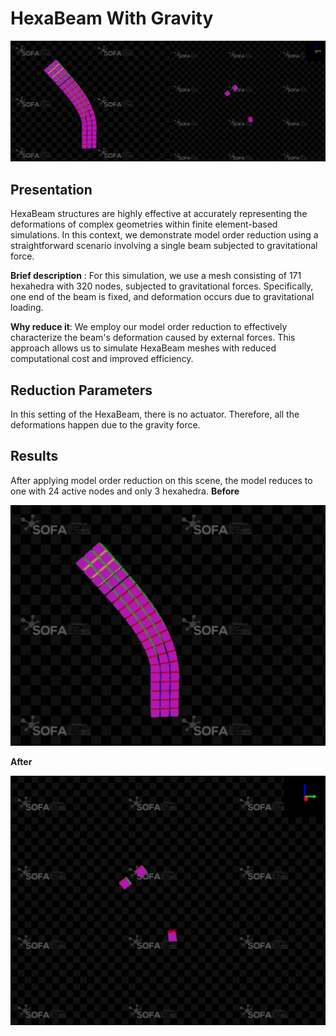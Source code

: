 ﻿# HexaBeam With Gravity
![](https://raw.githubusercontent.com/SofaDefrost/ModelOrderReduction/269971953c647ca45858ae26512ed17c3f613142/doc/sphinx/source/usage/examples/HexaBeamWithGravity/original_versus_reudced.png)
## Presentation
HexaBeam structures are highly effective at accurately representing the deformations of complex geometries within finite element-based simulations. In this context, we demonstrate model order reduction using a straightforward scenario involving a single beam subjected to gravitational force.

**Brief description** : 
For this simulation, we use a mesh consisting of 171 hexahedra with 320 nodes, subjected to gravitational forces. Specifically, one end of the beam is fixed, and deformation occurs due to gravitational loading.

**Why reduce it**:
We employ our model order reduction to effectively characterize the beam's deformation caused by external forces. This approach allows us to simulate HexaBeam meshes with reduced computational cost and improved efficiency.

## Reduction Parameters
 In this setting of the HexaBeam, there is no actuator. Therefore, all the deformations happen due to the gravity force.
 ## Results
After applying model order reduction on this scene, the model reduces to one with 24 active nodes and only 3 hexahedra.
**Before**

![](https://raw.githubusercontent.com/SofaDefrost/ModelOrderReduction/93f264e3edad6e0b4552c2ac9cf4796469c3e16e/doc/sphinx/source/usage/examples/HexaBeamWithGravity/hexaBeam_test_with_boxROI_original.png)
 
 **After**

![](https://raw.githubusercontent.com/SofaDefrost/ModelOrderReduction/93f264e3edad6e0b4552c2ac9cf4796469c3e16e/doc/sphinx/source/usage/examples/HexaBeamWithGravity/reduced_test_with_boxROI.png)



